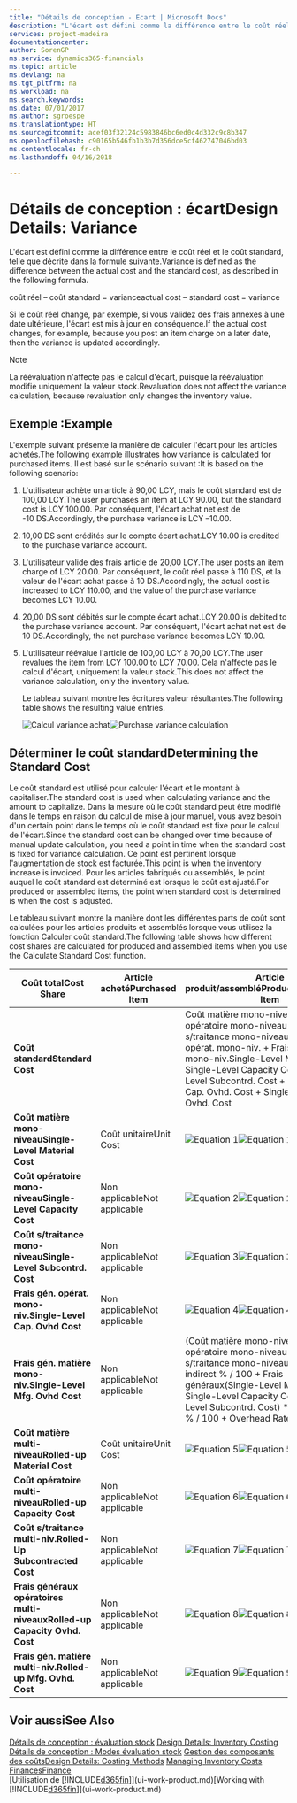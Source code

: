 ```yaml
---
title: "Détails de conception - Ecart | Microsoft Docs"
description: "L'écart est défini comme la différence entre le coût réel et le coût standard, telle que décrite dans la formule suivante."
services: project-madeira
documentationcenter: 
author: SorenGP
ms.service: dynamics365-financials
ms.topic: article
ms.devlang: na
ms.tgt_pltfrm: na
ms.workload: na
ms.search.keywords: 
ms.date: 07/01/2017
ms.author: sgroespe
ms.translationtype: HT
ms.sourcegitcommit: acef03f32124c5983846bc6ed0c4d332c9c8b347
ms.openlocfilehash: c90165b546fb1b3b7d356dce5cf462747046bd03
ms.contentlocale: fr-ch
ms.lasthandoff: 04/16/2018

---
```

# <a name="design-details-variance"></a><span data-ttu-id="1acb2-103">Détails de conception : écart</span><span class="sxs-lookup"><span data-stu-id="1acb2-103">Design Details: Variance</span></span>
<span data-ttu-id="1acb2-104">L'écart est défini comme la différence entre le coût réel et le coût standard, telle que décrite dans la formule suivante.</span><span class="sxs-lookup"><span data-stu-id="1acb2-104">Variance is defined as the difference between the actual cost and the standard cost, as described in the following formula.</span></span>  

 <span data-ttu-id="1acb2-105">coût réel – coût standard = variance</span><span class="sxs-lookup"><span data-stu-id="1acb2-105">actual cost – standard cost = variance</span></span>  

 <span data-ttu-id="1acb2-106">Si le coût réel change, par exemple, si vous validez des frais annexes à une date ultérieure, l'écart est mis à jour en conséquence.</span><span class="sxs-lookup"><span data-stu-id="1acb2-106">If the actual cost changes, for example, because you post an item charge on a later date, then the variance is updated accordingly.</span></span>  

> [!NOTE]  
>  <span data-ttu-id="1acb2-107">La réévaluation n'affecte pas le calcul d'écart, puisque la réévaluation modifie uniquement la valeur stock.</span><span class="sxs-lookup"><span data-stu-id="1acb2-107">Revaluation does not affect the variance calculation, because revaluation only changes the inventory value.</span></span>  

## <a name="example"></a><span data-ttu-id="1acb2-108">Exemple :</span><span class="sxs-lookup"><span data-stu-id="1acb2-108">Example</span></span>  
 <span data-ttu-id="1acb2-109">L'exemple suivant présente la manière de calculer l'écart pour les articles achetés.</span><span class="sxs-lookup"><span data-stu-id="1acb2-109">The following example illustrates how variance is calculated for purchased items.</span></span> <span data-ttu-id="1acb2-110">Il est basé sur le scénario suivant :</span><span class="sxs-lookup"><span data-stu-id="1acb2-110">It is based on the following scenario:</span></span>  

1. <span data-ttu-id="1acb2-111">L'utilisateur achète un article à 90,00 LCY, mais le coût standard est de 100,00 LCY.</span><span class="sxs-lookup"><span data-stu-id="1acb2-111">The user purchases an item at LCY 90.00, but the standard cost is LCY 100.00.</span></span> <span data-ttu-id="1acb2-112">Par conséquent, l'écart achat net est de -10 DS.</span><span class="sxs-lookup"><span data-stu-id="1acb2-112">Accordingly, the purchase variance is LCY –10.00.</span></span>  
2. <span data-ttu-id="1acb2-113">10,00 DS sont crédités sur le compte écart achat.</span><span class="sxs-lookup"><span data-stu-id="1acb2-113">LCY 10.00 is credited to the purchase variance account.</span></span>  
3. <span data-ttu-id="1acb2-114">L'utilisateur valide des frais article de 20,00 LCY.</span><span class="sxs-lookup"><span data-stu-id="1acb2-114">The user posts an item charge of LCY 20.00.</span></span> <span data-ttu-id="1acb2-115">Par conséquent, le coût réel passe à 110 DS, et la valeur de l'écart achat passe à 10 DS.</span><span class="sxs-lookup"><span data-stu-id="1acb2-115">Accordingly, the actual cost is increased to LCY 110.00, and the value of the purchase variance becomes LCY 10.00.</span></span>  
4. <span data-ttu-id="1acb2-116">20,00 DS sont débités sur le compte écart achat.</span><span class="sxs-lookup"><span data-stu-id="1acb2-116">LCY 20.00 is debited to the purchase variance account.</span></span> <span data-ttu-id="1acb2-117">Par conséquent, l'écart achat net est de 10 DS.</span><span class="sxs-lookup"><span data-stu-id="1acb2-117">Accordingly, the net purchase variance becomes LCY 10.00.</span></span>  
5. <span data-ttu-id="1acb2-118">L'utilisateur réévalue l'article de 100,00 LCY à 70,00 LCY.</span><span class="sxs-lookup"><span data-stu-id="1acb2-118">The user revalues the item from LCY 100.00 to LCY 70.00.</span></span> <span data-ttu-id="1acb2-119">Cela n'affecte pas le calcul d'écart, uniquement la valeur stock.</span><span class="sxs-lookup"><span data-stu-id="1acb2-119">This does not affect the variance calculation, only the inventory value.</span></span>  

   <span data-ttu-id="1acb2-120">Le tableau suivant montre les écritures valeur résultantes.</span><span class="sxs-lookup"><span data-stu-id="1acb2-120">The following table shows the resulting value entries.</span></span>  

   <span data-ttu-id="1acb2-121">![Calcul variance achat](media/design_details_inventory_costing_11_purchase_variance.png "design_details_inventory_costing_11_purchase_variance")</span><span class="sxs-lookup"><span data-stu-id="1acb2-121">![Purchase variance calculation](media/design_details_inventory_costing_11_purchase_variance.png "design_details_inventory_costing_11_purchase_variance")</span></span>  

## <a name="determining-the-standard-cost"></a><span data-ttu-id="1acb2-122">Déterminer le coût standard</span><span class="sxs-lookup"><span data-stu-id="1acb2-122">Determining the Standard Cost</span></span>  
 <span data-ttu-id="1acb2-123">Le coût standard est utilisé pour calculer l'écart et le montant à capitaliser.</span><span class="sxs-lookup"><span data-stu-id="1acb2-123">The standard cost is used when calculating variance and the amount to capitalize.</span></span> <span data-ttu-id="1acb2-124">Dans la mesure où le coût standard peut être modifié dans le temps en raison du calcul de mise à jour manuel, vous avez besoin d'un certain point dans le temps où le coût standard est fixe pour le calcul de l'écart.</span><span class="sxs-lookup"><span data-stu-id="1acb2-124">Since the standard cost can be changed over time because of manual update calculation, you need a point in time when the standard cost is fixed for variance calculation.</span></span> <span data-ttu-id="1acb2-125">Ce point est pertinent lorsque l'augmentation de stock est facturée.</span><span class="sxs-lookup"><span data-stu-id="1acb2-125">This point is when the inventory increase is invoiced.</span></span> <span data-ttu-id="1acb2-126">Pour les articles fabriqués ou assemblés, le point auquel le coût standard est déterminé est lorsque le coût est ajusté.</span><span class="sxs-lookup"><span data-stu-id="1acb2-126">For produced or assembled items, the point when standard cost is determined is when the cost is adjusted.</span></span>  

 <span data-ttu-id="1acb2-127">Le tableau suivant montre la manière dont les différentes parts de coût sont calculées pour les articles produits et assemblés lorsque vous utilisez la fonction Calculer coût standard.</span><span class="sxs-lookup"><span data-stu-id="1acb2-127">The following table shows how different cost shares are calculated for produced and assembled items when you use the Calculate Standard Cost function.</span></span>  

|<span data-ttu-id="1acb2-128">Coût total</span><span class="sxs-lookup"><span data-stu-id="1acb2-128">Cost Share</span></span>|<span data-ttu-id="1acb2-129">Article acheté</span><span class="sxs-lookup"><span data-stu-id="1acb2-129">Purchased Item</span></span>|<span data-ttu-id="1acb2-130">Article produit/assemblé</span><span class="sxs-lookup"><span data-stu-id="1acb2-130">Produced/Assembled Item</span></span>|  
|----------------|--------------------|------------------------------|  
|<span data-ttu-id="1acb2-131">**Coût standard**</span><span class="sxs-lookup"><span data-stu-id="1acb2-131">**Standard Cost**</span></span>||<span data-ttu-id="1acb2-132">Coût matière mono-niveau + Coût opératoire mono-niveau + Coût s/traitance mono-niveau + Frais gén. opérat. mono-niv. + Frais gén. matière mono-niv.</span><span class="sxs-lookup"><span data-stu-id="1acb2-132">Single-Level Material Cost + Single-Level Capacity Cost + Single-Level Subcontrd. Cost + Single-Level Cap. Ovhd. Cost + Single-Level Mfg. Ovhd. Cost</span></span>|  
|<span data-ttu-id="1acb2-133">**Coût matière mono-niveau**</span><span class="sxs-lookup"><span data-stu-id="1acb2-133">**Single-Level Material Cost**</span></span>|<span data-ttu-id="1acb2-134">Coût unitaire</span><span class="sxs-lookup"><span data-stu-id="1acb2-134">Unit Cost</span></span>|<span data-ttu-id="1acb2-135">![Equation 1](media/design_details_inventory_costing_11_equation_1.png "design_details_inventory_costing_11_equation_1")</span><span class="sxs-lookup"><span data-stu-id="1acb2-135">![Equation 1](media/design_details_inventory_costing_11_equation_1.png "design_details_inventory_costing_11_equation_1")</span></span>|  
|<span data-ttu-id="1acb2-136">**Coût opératoire mono-niveau**</span><span class="sxs-lookup"><span data-stu-id="1acb2-136">**Single-Level Capacity Cost**</span></span>|<span data-ttu-id="1acb2-137">Non applicable</span><span class="sxs-lookup"><span data-stu-id="1acb2-137">Not applicable</span></span>|<span data-ttu-id="1acb2-138">![Equation 2](media/design_details_inventory_costing_11_equation_2.png "design_details_inventory_costing_11_equation_2")</span><span class="sxs-lookup"><span data-stu-id="1acb2-138">![Equation 2](media/design_details_inventory_costing_11_equation_2.png "design_details_inventory_costing_11_equation_2")</span></span>|  
|<span data-ttu-id="1acb2-139">**Coût s/traitance mono-niveau**</span><span class="sxs-lookup"><span data-stu-id="1acb2-139">**Single-Level Subcontrd. Cost**</span></span>|<span data-ttu-id="1acb2-140">Non applicable</span><span class="sxs-lookup"><span data-stu-id="1acb2-140">Not applicable</span></span>|<span data-ttu-id="1acb2-141">![Equation 3](media/design_details_inventory_costing_11_equation_3.png "design_details_inventory_costing_11_equation_3")</span><span class="sxs-lookup"><span data-stu-id="1acb2-141">![Equation 3](media/design_details_inventory_costing_11_equation_3.png "design_details_inventory_costing_11_equation_3")</span></span>|  
|<span data-ttu-id="1acb2-142">**Frais gén. opérat. mono-niv.**</span><span class="sxs-lookup"><span data-stu-id="1acb2-142">**Single-Level Cap. Ovhd Cost**</span></span>|<span data-ttu-id="1acb2-143">Non applicable</span><span class="sxs-lookup"><span data-stu-id="1acb2-143">Not applicable</span></span>|<span data-ttu-id="1acb2-144">![Equation 4](media/design_details_inventory_costing_11_equation_4.png "design_details_inventory_costing_11_equation_4")</span><span class="sxs-lookup"><span data-stu-id="1acb2-144">![Equation 4](media/design_details_inventory_costing_11_equation_4.png "design_details_inventory_costing_11_equation_4")</span></span>|  
|<span data-ttu-id="1acb2-145">**Frais gén. matière mono-niv.**</span><span class="sxs-lookup"><span data-stu-id="1acb2-145">**Single-Level Mfg. Ovhd Cost**</span></span>|<span data-ttu-id="1acb2-146">Non applicable</span><span class="sxs-lookup"><span data-stu-id="1acb2-146">Not applicable</span></span>|<span data-ttu-id="1acb2-147">(Coût matière mono-niveau + Coût opératoire mono-niveau + Coût s/traitance mono-niveau) \* Coût indirect % / 100 + Frais généraux</span><span class="sxs-lookup"><span data-stu-id="1acb2-147">(Single-Level Material Cost + Single-Level Capacity Cost + Single-Level Subcontrd. Cost) \* Indirect Cost % / 100 + Overhead Rate</span></span>|  
|<span data-ttu-id="1acb2-148">**Coût matière multi-niveau**</span><span class="sxs-lookup"><span data-stu-id="1acb2-148">**Rolled-up Material Cost**</span></span>|<span data-ttu-id="1acb2-149">Coût unitaire</span><span class="sxs-lookup"><span data-stu-id="1acb2-149">Unit Cost</span></span>|<span data-ttu-id="1acb2-150">![Equation 5](media/design_details_inventory_costing_11_equation_5.png "design_details_inventory_costing_11_equation_5")</span><span class="sxs-lookup"><span data-stu-id="1acb2-150">![Equation 5](media/design_details_inventory_costing_11_equation_5.png "design_details_inventory_costing_11_equation_5")</span></span>|  
|<span data-ttu-id="1acb2-151">**Coût opératoire multi-niveau**</span><span class="sxs-lookup"><span data-stu-id="1acb2-151">**Rolled-up Capacity Cost**</span></span>|<span data-ttu-id="1acb2-152">Non applicable</span><span class="sxs-lookup"><span data-stu-id="1acb2-152">Not applicable</span></span>|<span data-ttu-id="1acb2-153">![Equation 6](media/design_details_inventory_costing_11_equation_6.png "design_details_inventory_costing_11_equation_6")</span><span class="sxs-lookup"><span data-stu-id="1acb2-153">![Equation 6](media/design_details_inventory_costing_11_equation_6.png "design_details_inventory_costing_11_equation_6")</span></span>|  
|<span data-ttu-id="1acb2-154">**Coût s/traitance multi-niv.**</span><span class="sxs-lookup"><span data-stu-id="1acb2-154">**Rolled-Up Subcontracted Cost**</span></span>|<span data-ttu-id="1acb2-155">Non applicable</span><span class="sxs-lookup"><span data-stu-id="1acb2-155">Not applicable</span></span>|<span data-ttu-id="1acb2-156">![Equation 7](media/design_details_inventory_costing_11_equation_7.png "design_details_inventory_costing_11_equation_7")</span><span class="sxs-lookup"><span data-stu-id="1acb2-156">![Equation 7](media/design_details_inventory_costing_11_equation_7.png "design_details_inventory_costing_11_equation_7")</span></span>|  
|<span data-ttu-id="1acb2-157">**Frais généraux opératoires multi-niveaux**</span><span class="sxs-lookup"><span data-stu-id="1acb2-157">**Rolled-up Capacity Ovhd. Cost**</span></span>|<span data-ttu-id="1acb2-158">Non applicable</span><span class="sxs-lookup"><span data-stu-id="1acb2-158">Not applicable</span></span>|<span data-ttu-id="1acb2-159">![Equation 8](media/design_details_inventory_costing_11_equation_8.png "design_details_inventory_costing_11_equation_8")</span><span class="sxs-lookup"><span data-stu-id="1acb2-159">![Equation 8](media/design_details_inventory_costing_11_equation_8.png "design_details_inventory_costing_11_equation_8")</span></span>|  
|<span data-ttu-id="1acb2-160">**Frais gén. matière multi-niv.**</span><span class="sxs-lookup"><span data-stu-id="1acb2-160">**Rolled-up Mfg. Ovhd. Cost**</span></span>|<span data-ttu-id="1acb2-161">Non applicable</span><span class="sxs-lookup"><span data-stu-id="1acb2-161">Not applicable</span></span>|<span data-ttu-id="1acb2-162">![Equation 9](media/design_details_inventory_costing_11_equation_9.png "design_details_inventory_costing_11_equation_9")</span><span class="sxs-lookup"><span data-stu-id="1acb2-162">![Equation 9](media/design_details_inventory_costing_11_equation_9.png "design_details_inventory_costing_11_equation_9")</span></span>|  

## <a name="see-also"></a><span data-ttu-id="1acb2-163">Voir aussi</span><span class="sxs-lookup"><span data-stu-id="1acb2-163">See Also</span></span>  
 <span data-ttu-id="1acb2-164">[Détails de conception : évaluation stock](design-details-inventory-costing.md) </span><span class="sxs-lookup"><span data-stu-id="1acb2-164">[Design Details: Inventory Costing](design-details-inventory-costing.md) </span></span>  
 <span data-ttu-id="1acb2-165">[Détails de conception : Modes évaluation stock](design-details-costing-methods.md) [Gestion des composants des coûts](finance-manage-inventory-costs.md)</span><span class="sxs-lookup"><span data-stu-id="1acb2-165">[Design Details: Costing Methods](design-details-costing-methods.md) [Managing Inventory Costs](finance-manage-inventory-costs.md)</span></span>  
 [<span data-ttu-id="1acb2-166">Finances</span><span class="sxs-lookup"><span data-stu-id="1acb2-166">Finance</span></span>](finance.md)  
 <span data-ttu-id="1acb2-167">[Utilisation de [!INCLUDE[d365fin](includes/d365fin_md.md)]](ui-work-product.md)</span><span class="sxs-lookup"><span data-stu-id="1acb2-167">[Working with [!INCLUDE[d365fin](includes/d365fin_md.md)]](ui-work-product.md)</span></span>

